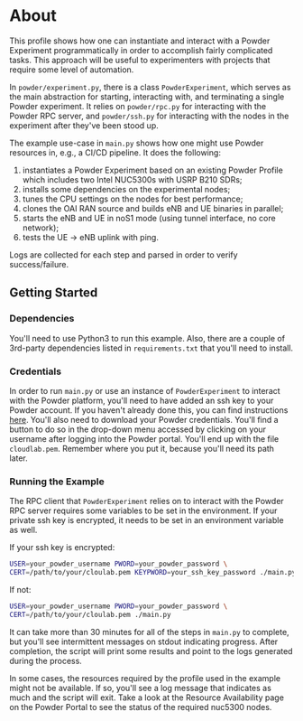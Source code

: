 # About

This profile shows how one can instantiate and interact with a Powder Experiment
programmatically in order to accomplish fairly complicated tasks. This approach
will be useful to experimenters with projects that require some level of
automation.

In `powder/experiment.py`, there is a class `PowderExperiment`, which serves as
the main abstraction for starting, interacting with, and terminating a single
Powder experiment. It relies on `powder/rpc.py` for interacting with the Powder
RPC server, and `powder/ssh.py` for interacting with the nodes in the experiment
after they've been stood up.

The example use-case in `main.py` shows how one might use Powder resources in,
e.g., a CI/CD pipeline. It does the following:

1. instantiates a Powder Experiment based on an existing Powder Profile which
   includes two Intel NUC5300s with USRP B210 SDRs;
2. installs some dependencies on the experimental nodes;
3. tunes the CPU settings on the nodes for best performance;
4. clones the OAI RAN source and builds eNB and UE binaries in parallel;
5. starts the eNB and UE in noS1 mode (using tunnel interface, no core network);
6. tests the UE -> eNB uplink with ping.

Logs are collected for each step and parsed in order to verify success/failure.

## Getting Started

### Dependencies

You'll need to use Python3 to run this example. Also, there are a couple of
3rd-party dependencies listed in `requirements.txt` that you'll need to install.

### Credentials

In order to run `main.py` or use an instance of `PowderExperiment` to interact
with the Powder platform, you'll need to have added an ssh key to your Powder
account. If you haven't already done this, you can find instructions
[here](https://docs.powderwireless.net/users.html#%28part._ssh-access%29).
You'll also need to download your Powder credentials. You'll find a button to do
so in the drop-down menu accessed by clicking on your username after logging
into the Powder portal. You'll end up with the file `cloudlab.pem`. Remember
where you put it, because you'll need its path later.

### Running the Example

The RPC client that `PowderExperiment` relies on to interact with the Powder RPC
server requires some variables to be set in the environment. If your private ssh
key is encrypted, it needs to be set in an environment variable as well.

If your ssh key is encrypted:

``` sh
USER=your_powder_username PWORD=your_powder_password \
CERT=/path/to/your/cloulab.pem KEYPWORD=your_ssh_key_password ./main.py
```

If not:

``` sh
USER=your_powder_username PWORD=your_powder_password \
CERT=/path/to/your/cloulab.pem ./main.py
```

It can take more than 30 minutes for all of the steps in `main.py` to complete,
but you'll see intermittent messages on stdout indicating progress. After
completion, the script will print some results and point to the logs generated
during the process.

In some cases, the resources required by the profile used in the example might
not be available. If so, you'll see a log message that indicates as much and the
script will exit. Take a look at the Resource Availability page on the Powder
Portal to see the status of the required nuc5300 nodes.
